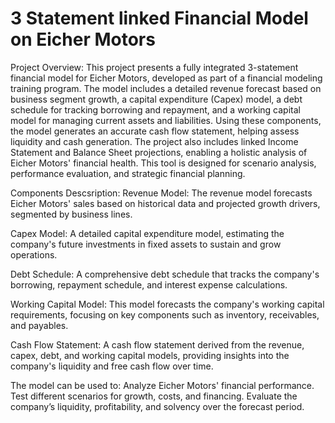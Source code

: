 # 3 Statement linked Financial Model on Eicher Motors
Project Overview:
This project presents a fully integrated 3-statement financial model for Eicher Motors, developed as part of a financial modeling training program. The model includes a detailed revenue forecast based on business segment growth, a capital expenditure (Capex) model, a debt schedule for tracking borrowing and repayment, and a working capital model for managing current assets and liabilities. Using these components, the model generates an accurate cash flow statement, helping assess liquidity and cash generation. The project also includes linked Income Statement and Balance Sheet projections, enabling a holistic analysis of Eicher Motors' financial health. This tool is designed for scenario analysis, performance evaluation, and strategic financial planning.

Components Descsription:
Revenue Model: The revenue model forecasts Eicher Motors' sales based on historical data and projected growth drivers, segmented by business lines.

Capex Model: A detailed capital expenditure model, estimating the company's future investments in fixed assets to sustain and grow operations.

Debt Schedule: A comprehensive debt schedule that tracks the company's borrowing, repayment schedule, and interest expense calculations.

Working Capital Model: This model forecasts the company's working capital requirements, focusing on key components such as inventory, receivables, and payables.

Cash Flow Statement: A cash flow statement derived from the revenue, capex, debt, and working capital models, providing insights into the company's liquidity and free cash flow over time.

The model can be used to:
Analyze Eicher Motors' financial performance.
Test different scenarios for growth, costs, and financing.
Evaluate the company’s liquidity, profitability, and solvency over the forecast period.
